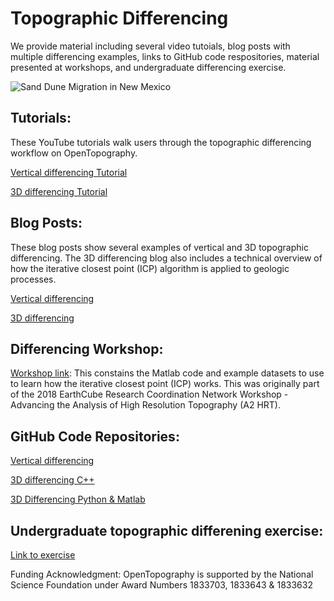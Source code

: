 # Topographic Differencing 

We provide material including several video tutoials, blog posts with multiple differencing examples, links to GitHub code respositories, material presented at workshops, and undergraduate differencing exercise. 

![Sand Dune Migration in New Mexico](https://cloud.sdsc.edu:443/v1/AUTH_opentopography/www/images%2Fsand_dunes_NM.gif)

## Tutorials: 
These YouTube tutorials walk users through the topographic differencing workflow on OpenTopography. 

[Vertical differencing Tutorial](https://youtu.be/BlDx66AQ3G0)

[3D differencing Tutorial](https://youtu.be/OoIasU4yMeQ)

## Blog Posts: 
These blog posts show several examples of vertical and 3D topographic differencing. The 3D differencing blog also includes a technical overview of how the iterative closest point (ICP) algorithm is applied to geologic processes. 

[Vertical differencing](https://opentopography.org/blog/topographic-differencing-showcase)

[3D differencing](https://opentopography.org/blog/demand-3d-topographic-differencing)

## Differencing Workshop: 
[Workshop link](https://opentopography.org/blog/topographic-differencing-showcase): This constains the Matlab code and example datasets to use to learn how the iterative closest point (ICP) works. This was originally part of the 2018 EarthCube Research Coordination Network Workshop - Advancing the Analysis of High Resolution Topography (A2 HRT). 

## GitHub Code Repositories:

[Vertical differencing](https://github.com/OpenTopography/Vertical_Differencing)

[3D differencing C++](https://github.com/OpenTopography/libicp)

[3D Differencing Python & Matlab](https://github.com/OpenTopography/3D_Differencing)


## Undergraduate topographic differening exercise:

[Link to exercise](https://github.com/cpscottasu/ICP_Topo_Diff_Matlab)

Funding Acknowledgment: OpenTopography is supported by the National Science Foundation under Award Numbers 1833703, 1833643 & 1833632
